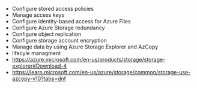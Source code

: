 - Configure stored access policies
- Manage access keys
- Configure identity-based access for Azure Files
- Configure Azure Storage redundancy
- Configure object replication
- Configure storage account encryption
- Manage data by using Azure Storage Explorer and AzCopy
-  lifecyle managment 
 - https://azure.microsoft.com/en-us/products/storage/storage-explorer#Download-4
  - https://learn.microsoft.com/en-us/azure/storage/common/storage-use-azcopy-v10?tabs=dnf
